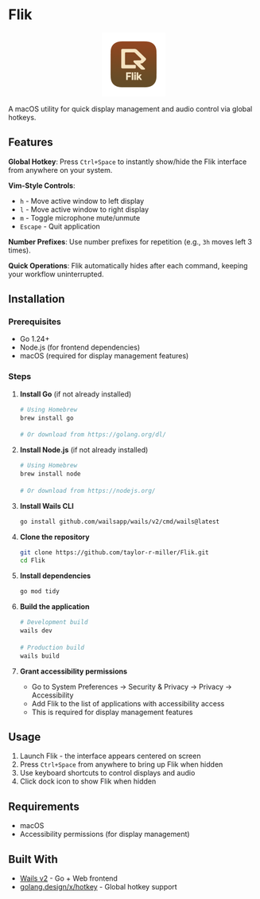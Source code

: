 # Flik

<p align="center">
  <img src="build/appicon.png" alt="Flik Icon" width="128" height="128">
</p>

A macOS utility for quick display management and audio control via global hotkeys.

## Features

**Global Hotkey**: Press `Ctrl+Space` to instantly show/hide the Flik interface from anywhere on your system.

**Vim-Style Controls**:
- `h` - Move active window to left display
- `l` - Move active window to right display  
- `m` - Toggle microphone mute/unmute
- `Escape` - Quit application

**Number Prefixes**: Use number prefixes for repetition (e.g., `3h` moves left 3 times).

**Quick Operations**: Flik automatically hides after each command, keeping your workflow uninterrupted.

## Installation

### Prerequisites
- Go 1.24+ 
- Node.js (for frontend dependencies)
- macOS (required for display management features)

### Steps
1. **Install Go** (if not already installed)
   ```bash
   # Using Homebrew
   brew install go
   
   # Or download from https://golang.org/dl/
   ```

2. **Install Node.js** (if not already installed)
   ```bash
   # Using Homebrew
   brew install node
   
   # Or download from https://nodejs.org/
   ```

3. **Install Wails CLI**
   ```bash
   go install github.com/wailsapp/wails/v2/cmd/wails@latest
   ```

4. **Clone the repository**
   ```bash
   git clone https://github.com/taylor-r-miller/Flik.git
   cd Flik
   ```

5. **Install dependencies**
   ```bash
   go mod tidy
   ```

6. **Build the application**
   ```bash
   # Development build
   wails dev
   
   # Production build
   wails build
   ```

7. **Grant accessibility permissions**
   - Go to System Preferences → Security & Privacy → Privacy → Accessibility
   - Add Flik to the list of applications with accessibility access
   - This is required for display management features

## Usage

1. Launch Flik - the interface appears centered on screen
2. Press `Ctrl+Space` from anywhere to bring up Flik when hidden
3. Use keyboard shortcuts to control displays and audio
4. Click dock icon to show Flik when hidden

## Requirements

- macOS
- Accessibility permissions (for display management)

## Built With

- [Wails v2](https://wails.io/) - Go + Web frontend
- [golang.design/x/hotkey](https://github.com/golang-design/hotkey) - Global hotkey support